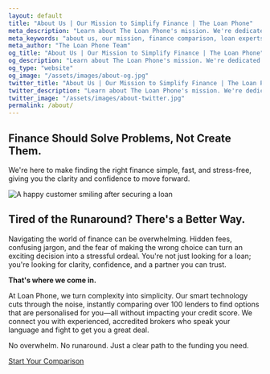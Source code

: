 ```yaml
---
layout: default
title: "About Us | Our Mission to Simplify Finance | The Loan Phone"
meta_description: "Learn about The Loan Phone's mission. We're dedicated to making loan comparisons simple, transparent, and stress-free for all Australians."
meta_keywords: "about us, our mission, finance comparison, loan experts, australian loans"
meta_author: "The Loan Phone Team"
og_title: "About Us | Our Mission to Simplify Finance | The Loan Phone"
og_description: "Learn about The Loan Phone's mission. We're dedicated to making loan comparisons simple, transparent, and stress-free for all Australians."
og_type: "website"
og_image: "/assets/images/about-og.jpg"
twitter_title: "About Us | Our Mission to Simplify Finance | The Loan Phone"
twitter_description: "Learn about The Loan Phone's mission. We're dedicated to making loan comparisons simple, transparent, and stress-free for all Australians."
twitter_image: "/assets/images/about-twitter.jpg"
permalink: /about/
---
```


<!-- Hero Section -->
<section class="bg-[var(--bg-accent)] transition-colors duration-300">
    <div class="container mx-auto px-6 py-16 text-center animate-on-scroll">
        <h1 class="text-5xl font-extrabold text-[var(--text-primary)] mb-4">Finance Should <span class="brand-red">Solve</span> Problems, Not Create Them.</h1>
        <p class="text-xl text-[var(--text-secondary)] max-w-3xl mx-auto">We're here to make finding the right finance simple, fast, and stress-free, giving you the clarity and confidence to move forward.</p>
    </div>
</section>

<!-- Main Content Section -->
<section class="py-20 bg-[var(--bg-primary)] transition-colors duration-300">
    <div class="container mx-auto px-6 grid md:grid-cols-2 gap-12 items-center">
        <!-- Left Column: Image -->
        <div class="animate-on-scroll delay-1">
            <img src="{{ site.baseurl }}/assets/images/about-hero.png" alt="A happy customer smiling after securing a loan" class="rounded-lg shadow-2xl w-full h-auto aspect-square object-cover">
        </div>
        <!-- Right Column: Text -->
        <div class="animate-on-scroll">
            <h2 class="text-3xl font-bold text-[var(--text-primary)] mb-6">Tired of the Runaround? <span class="brand-red">There's a Better Way.</span></h2>
            <div class="space-y-4 text-lg text-[var(--text-secondary)]">
                <p>Navigating the world of finance can be overwhelming. Hidden fees, confusing jargon, and the fear of making the wrong choice can turn an exciting decision into a stressful ordeal. You're not just looking for a loan; you're looking for clarity, confidence, and a partner you can trust.</p>
                <p><strong>That's where we come in.</strong></p>
                <p>At Loan Phone, we turn complexity into simplicity. Our smart technology cuts through the noise, instantly comparing over 100 lenders to find options that are personalised for you—all without impacting your credit score. We connect you with experienced, accredited brokers who speak your language and fight to get you a great deal.</p>
                <p>No overwhelm. No runaround. Just a clear path to the funding you need.</p>
            </div>
             <a href="{{ site.baseurl }}/#loan-selector" class="mt-8 inline-block bg-brand-red text-white font-bold text-lg px-8 py-4 rounded-lg shadow-xl hover:bg-brand-red-dark transition-transform duration-300 transform hover:scale-105">
                Start Your Comparison
            </a>
        </div>
    </div>
</section>

